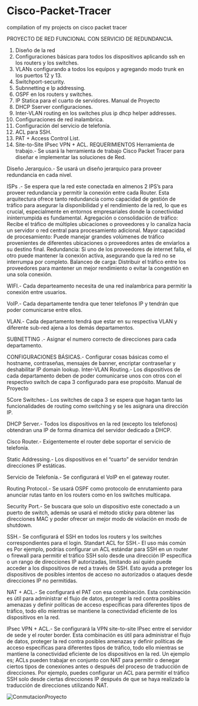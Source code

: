# Cisco-Packet-Tracer
compilation of my projects on cisco packet tracer

PROYECTO DE RED FUNCIONAL CON SERVICIO DE REDUNDANCIA.
1. Diseño de la red
2. Configuraciones básicas para todos los dispositivos aplicando ssh en los routers y los switches.
3. VLANs configurando a todos los equipos y agregando modo trunk en los puertos 12 y 13.
4. Switchport-security.
5. Subnnetting e Ip addressing.
6. OSPF en los routers y switches.
7. IP Statica para el cuarto de servidores.
Manual de Proyecto
48. DHCP Sserver configuraciones.
9. Inter-VLAN routing en los switches plus ip dhcp helper addresses.
10. Configuraciones de red inalambrica.
11. Configuración del servicio de telefonía.
12. ACL para SSH.
13. PAT + Access Control List.
14. Site-to-Site IPsec VPN + ACL.
REQUERIMIENTOS
Herramienta de trabajo.- Se usará la herramienta de trabajo Cisco Packet Tracer para diseñar e
implementar las soluciones de Red.

Diseño Jerarquico.- Se usará un diseño jerarquico para proveer redundancia en cada nivel.

ISPs .- Se espera que la red este conectada en almenos 2 IPS’s para proveer redundancia y
permitir la conexión entre cada Router.
Esta arquitectura ofrece tanto redundancia como capacidad de gestión de tráfico para asegurar
la disponibilidad y el rendimiento de la red, lo que es crucial, especialmente en entornos
empresariales donde la conectividad ininterrumpida es fundamental.
  Agregación o consolidación de tráfico: Recibe el tráfico de múltiples ubicaciones o
  proveedores y lo canaliza hacia un servidor o red central para procesamiento adicional.
  Mayor capacidad de procesamiento: Puede manejar grandes volúmenes de tráfico
  provenientes de diferentes ubicaciones o proveedores antes de enviarlos a su destino
  final.
  Redundancia: Si uno de los proveedores de internet falla, el otro puede mantener la
  conexión activa, asegurando que la red no se interrumpa por completo.
  Balanceo de carga: Distribuir el tráfico entre los proveedores para mantener un mejor
  rendimiento o evitar la congestión en una sola conexión.

WIFI.- Cada departeamento necesita de una red inalambrica para permitir la conexión entre
usuarios.

VoIP.- Cada departamente tendra que tener telefonos IP y tendrán que poder comunicarse entre
ellos.

VLAN.- Cada departamento tendrá que estar en su respectiva VLAN y diferente sub-red ajena a
los demás departamentos.

SUBNETTING .- Asignar el numero correcto de direcciones para cada departamento.

CONFIGURACIONES BÁSICAS.- Configurar cosas básicas como el hostname, contraseñas,
mensajes de banner, encriptar contraseñar y deshabilitar IP domain lookup.
Inter-VLAN Routing.- Los dispositivos de cada departamento deben de poder comunicarse unos
con otros con el respectivo switch de capa 3 configurado para ese propósito.
Manual de Proyecto

5Core Switches.- Los switches de capa 3 se espera que hagan tanto las funcionalidades de
routing como switching y se les asignara una dirección IP.

DHCP Server.- Todos los dispositivos en la red (excepto los telefonos) obtendran una IP de
forma dinamica del servidor dedicado a DHCP.

Cisco Router.- Exigentemente el router debe soportar el servicio de telefonía.

Static Addressing.- Los dispositivos en el “cuarto” de servidor tendrán direcciones IP estáticas.

Servicio de Telefonía.- Se configurará el VoIP en el gateway router.

Routing Protocol.- Se usará OSPF como protocolo de enrutamiento para anunciar rutas tanto
en los routers como en los switches multicapa.

Security Port.- Se buscara que solo un dispositivo este conectado a un puerto de switch,
además se usará el método sticky para obtener las direcciones MAC y poder ofrecer un mejor
modo de violación en modo de shutdown.

SSH.- Se configurará el SSH en todos los routers y los switches correspondientes para el login.
Standart ACL for SSH.- El uso más común es Por ejemplo, podrías configurar un ACL estándar
para SSH en un router o firewall para permitir el tráfico SSH solo desde una dirección IP
específica o un rango de direcciones IP autorizadas, limitando así quién puede acceder a los
dispositivos de red a través de SSH. Esto ayuda a proteger los dispositivos de posibles intentos
de acceso no autorizados o ataques desde direcciones IP no permitidas.

NAT + ACL.- Se configurará el PAT con esa combinación. Esta combinación es útil para
administrar el flujo de datos, proteger la red contra posibles amenazas y definir políticas de
acceso específicas para diferentes tipos de tráfico, todo ello mientras se mantiene la conectividad
eficiente de los dispositivos en la red.

IPsec VPN + ACL.- Se configurará la VPN site-to-site IPsec entre el servidor de sede y el router
border. Esta combinación es útil para administrar el flujo de datos, proteger la red contra posibles
amenazas y definir políticas de acceso específicas para diferentes tipos de tráfico, todo ello
mientras se mantiene la conectividad eficiente de los dispositivos en la red.
Un ejemplo es; ACLs pueden trabajar en conjunto con NAT para permitir o denegar ciertos tipos
de conexiones antes o después del proceso de traducción de direcciones. Por ejemplo, puedes
configurar un ACL para permitir el tráfico SSH solo desde ciertas direcciones IP después de que
se haya realizado la traducción de direcciones utilizando NAT.


![ConmutacionProyecto](https://github.com/MonrealF/Cisco-Packet-Tracer/assets/84329954/b19a711e-71e2-4f85-b8db-ba486fe755eb)
